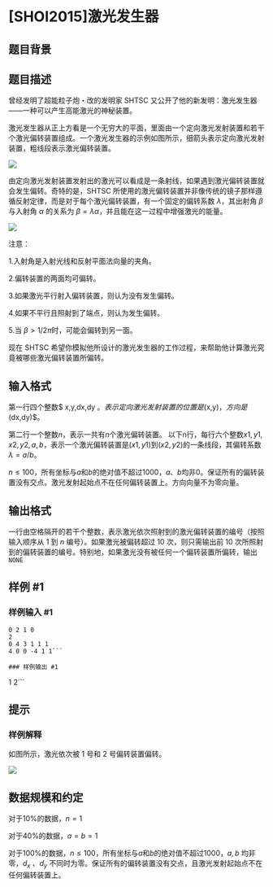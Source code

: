# [SHOI2015]激光发生器

## 题目背景



## 题目描述

曾经发明了超能粒子炮・改的发明家 SHTSC 又公开了他的新发明：激光发生器——一种可以产生高能激光的神秘装置。

激光发生器从正上方看是一个无穷大的平面，里面由一个定向激光发射装置和若干个激光偏转装置组成。一个激光发生器的示例如图所示，细箭头表示定向激光发射装置，粗线段表示激光偏转装置。

![](https://cdn.luogu.com.cn/upload/pic/16401.png)

由定向激光发射装置发射出的激光可以看成是一条射线，如果遇到激光偏转装置就会发生偏转。奇特的是，SHTSC 所使用的激光偏转装置并非像传统的镜子那样遵循反射定律，而是对于每个激光偏转装置，有一个固定的偏转系数 $λ$，其出射角 $β$ 与入射角 $α$ 的关系为 $β=λα$，并且能在这一过程中增强激光的能量。

![](https://cdn.luogu.com.cn/upload/pic/16402.png)

注意：

1.入射角是入射光线和反射平面法向量的夹角。

2.偏转装置的两面均可偏转。

3.如果激光平行射入偏转装置，则认为没有发生偏转。

4.如果不平行且照射到了端点，则认为发生偏转。

5.当 $β>1/2π$时，可能会偏转到另一面。

现在 SHTSC 希望你模拟他所设计的激光发生器的工作过程，来帮助他计算激光究竟被哪些激光偏转装置所偏转。

## 输入格式

第一行四个整数$ x,y,dx,dy $。表示定向激光发射装置的位置是$(x,y)$，方向是$(dx,dy)$。

第二行一个整数$n$，表示一共有$n$个激光偏转装置。
以下n行，每行六个整数$x1,y1,x2,y2,a,b$，表示一个激光偏转装置是$(x1,y1)$到$(x2,y2)$的一条线段，其偏转系数$\lambda=a/b$。

$n\leq 100$，所有坐标与$a$和$b$的绝对值不超过$1000$，$a$、$b$均非$0$。保证所有的偏转装置没有交点。激光发射起始点不在任何偏转装置上。方向向量不为零向量。

## 输出格式

一行由空格隔开的若干个整数，表示激光依次照射到的激光偏转装置的编号（按照输入顺序从 $1$ 到 $n$ 编号）。如果激光被偏转超过 $10$ 次，则只需输出前 $10$ 次所照射到的偏转装置的编号。特别地，如果激光没有被任何一个偏转装置所偏转，输出`NONE`

## 样例 #1

### 样例输入 #1
```
0 2 1 0
2
0 4 3 1 1 1
4 0 0 -4 1 1```

### 样例输出 #1

```
1 2```

## 提示

### 样例解释

如图所示，激光依次被 $1$ 号和 $2$ 号偏转装置偏转。

![](https://cdn.luogu.com.cn/upload/pic/16403.png)

## 数据规模和约定

对于10%的数据，$n=1$

对于40%的数据，$a=b=1$

对于100%的数据，$n \le 100$，所有坐标与$a$和$b$的绝对值不超过$1000$，$a,b$ 均非零，$d_x$ 、$d_y$ 不同时为零。保证所有的偏转装置没有交点，且激光发射起始点不在任何偏转装置上。
